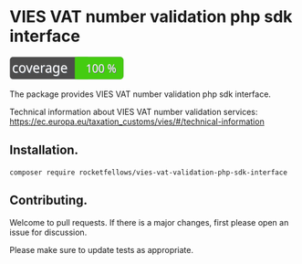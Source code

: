 # VIES VAT number validation php sdk interface

![Code Coverage Badge](./badge.svg)

The package provides VIES VAT number validation php sdk interface.

Technical information about VIES VAT number validation services: https://ec.europa.eu/taxation_customs/vies/#/technical-information

## Installation.

```shell
composer require rocketfellows/vies-vat-validation-php-sdk-interface
```

## Contributing.

Welcome to pull requests. If there is a major changes, first please open an issue for discussion.

Please make sure to update tests as appropriate.
